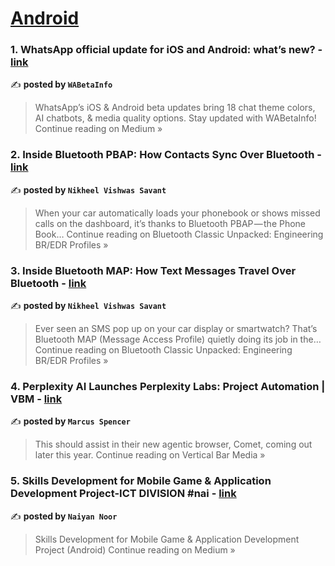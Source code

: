
<h1><a href=https://medium.com/tag/android/recommended target="_blank" rel="noopener noreferrer">Android</a></h1>
<h3>1. WhatsApp official update for iOS and Android: what’s new? - <a href="https://medium.com/@wabetainfo/whatsapp-official-update-for-ios-and-android-whats-new-d92228f31c15?source=rss------android-5" target="_blank" rel="noopener noreferrer">link</a></h3>

✍️ **posted by `WABetaInfo`**

<blockquote>WhatsApp’s iOS & Android beta updates bring 18 chat theme colors, AI chatbots, & media quality options. Stay updated with WABetaInfo!
Continue reading on Medium »</blockquote>

<h3>2.  Inside Bluetooth PBAP: How Contacts Sync Over Bluetooth - <a href="https://medium.com/bluetooth-classic-unpacked-engineering-br-edr/inside-bluetooth-pbap-how-contacts-sync-over-bluetooth-16a1370237d9?source=rss------android-5" target="_blank" rel="noopener noreferrer">link</a></h3>

✍️ **posted by `Nikheel Vishwas Savant`**

<blockquote>When your car automatically loads your phonebook or shows missed calls on the dashboard, it’s thanks to Bluetooth PBAP — the Phone Book…
Continue reading on Bluetooth Classic Unpacked: Engineering BR/EDR Profiles »</blockquote>

<h3>3.  Inside Bluetooth MAP: How Text Messages Travel Over Bluetooth - <a href="https://medium.com/bluetooth-classic-unpacked-engineering-br-edr/inside-bluetooth-map-how-text-messages-travel-over-bluetooth-89399c09d946?source=rss------android-5" target="_blank" rel="noopener noreferrer">link</a></h3>

✍️ **posted by `Nikheel Vishwas Savant`**

<blockquote>Ever seen an SMS pop up on your car display or smartwatch? That’s Bluetooth MAP (Message Access Profile) quietly doing its job in the…
Continue reading on Bluetooth Classic Unpacked: Engineering BR/EDR Profiles »</blockquote>

<h3>4. Perplexity AI Launches Perplexity Labs: Project Automation | VBM - <a href="https://medium.com/vertical-bar-media/perplexity-ai-launches-perplexity-labs-project-automation-vbm-82268b3446f7?source=rss------android-5" target="_blank" rel="noopener noreferrer">link</a></h3>

✍️ **posted by `Marcus Spencer`**

<blockquote>This should assist in their new agentic browser, Comet, coming out later this year.
Continue reading on Vertical Bar Media »</blockquote>

<h3>5. Skills Development for Mobile Game & Application Development Project-ICT DIVISION #nai - <a href="https://medium.com/@naiyannoor/skills-development-for-mobile-game-application-development-project-ict-division-nai-5f20f53905df?source=rss------android-5" target="_blank" rel="noopener noreferrer">link</a></h3>

✍️ **posted by `Naiyan Noor`**

<blockquote>Skills Development for Mobile Game & Application Development Project (Android)
Continue reading on Medium »</blockquote>

